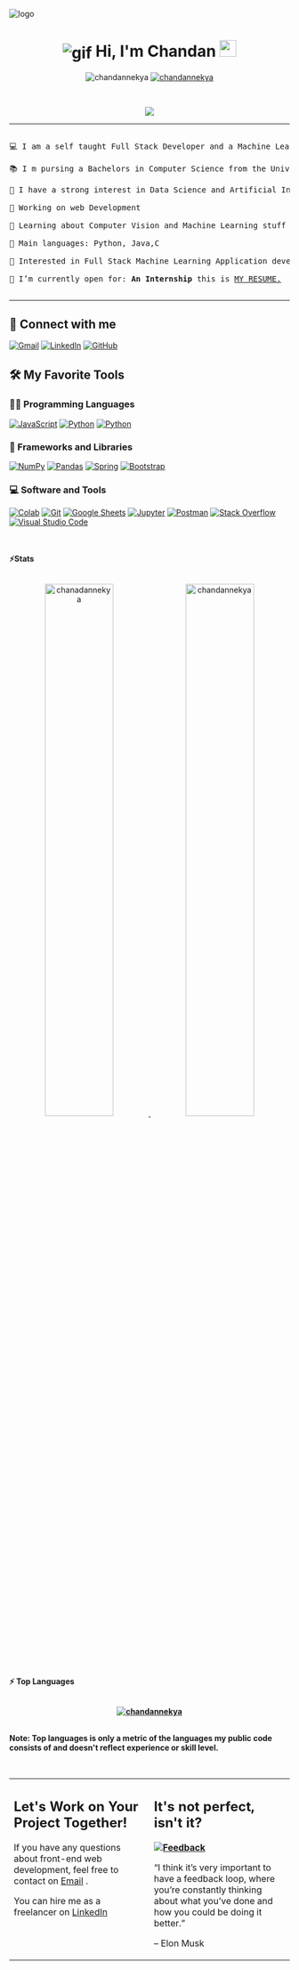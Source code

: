 ![logo]("https://github.com/chandannekya/chandannekya/commit/336fab3b7b95a225a6d803e1b81aa76e70181064#diff-b83afbd33465a172768bf90e23cbd85d0b3e552822652611b889be30a2a071f6")
<h1 align="center">
<img align ="center" src="https://github.com/chandannekya/gif/blob/a6ffc0b881f47b5c070059eadd1e02c0e2aa008d/videoplasty-11018-chill-coding-programming-lofi-animation-stock-animation-pdp.gif" alt="gif">
Hi, I'm Chandan 

<img src="https://media.giphy.com/media/hvRJCLFzcasrR4ia7z/giphy.gif" width="30">

</a>

</h1>

<p align="center">


<img src="https://komarev.com/ghpvc/?username=chandannekya &label=Profile%20views&color=0e75b6&style=flat" alt="chandannekya " />

</a>

<a href="https://github.com/Chandannekya ">

<img src="https://img.shields.io/github/followers/chandannekya ?label=Followers" alt="chandannekya " />

</a>

</p>

<br/>

<p align="center">

<a href="https://github.com/chandannekya">

<img src="https://readme-typing-svg.herokuapp.com?lines=Computer+Science+Student;Full+Stack+Web+Developer;Freelancer;DS%20|%20AI%20|%20ML%20Enthusiastic;Always%20learning%20new%20things&center=true&width=380&height=45">

</a>

</p>



<hr>



<pre>

💻 I am a self taught Full Stack Developer and a Machine Learning Developer

📚 I m pursing a Bachelors in Computer Science from the University of Lucknow 

📝 I have a strong interest in Data Science and Artificial Intelligence

🔭 Working on web Development 

🌱 Learning about Computer Vision and Machine Learning stuff

🌟 Main languages: Python, Java,C 

🚩 Interested in Full Stack Machine Learning Application development

🤔 I’m currently open for: <b>An Internship</b> this is <a href="https://drive.google.com/file/d/1tJ99k3tTeHIE3DH9hPRwj0OmUiPb9lmg/view?usp=drivesdk">MY RESUME.</a>

</pre>
<hr>



## 🤝 Connect with me

<p align="left">
	<a href="mailto:chandannekya@gmail.com"><img img src="https://img.shields.io/badge/gmail-%23EA4335.svg?style=plastic&logo=gmail&logoColor=white" alt="Gmail"/></a>
	<a href="https://www.linkedin.com/in/chandannekya/"><img src="https://img.shields.io/badge/linkedin-%230A66C2.svg?style=plastic&logo=linkedin&logoColor=white" alt="LinkedIn"/></a>
	<a href="https://github.com/chadnannekya"><img src="https://img.shields.io/badge/github-%23181717.svg?style=plastic&logo=github&logoColor=white" alt="GitHub"/></a>
	
</p>



## 🛠️ My Favorite Tools



### 👨‍💻 Programming Languages



<p align="left">
	<a href="https://github.com/chandannekya"><img alt="JavaScript" src="https://img.shields.io/badge/JavaScript%20-%23F7DF1E.svg?logo=javascript&logoColor=black"></a>
	<a href="https://github.com/chandannekya"><img alt="Python" src="https://img.shields.io/badge/Python%20-%2314354C.svg?logo=python&logoColor=white"></a>
	<a href="https://github.com/chandannekya"><img alt="Python" src="https://img.shields.io/badge/Java-ED8B00?style=for-the-badge&logo=openjdk&logoColor=white"></a>


### 🧰 Frameworks and Libraries



<p align="left">
	<a href="https://github.com/chandannekya"><img alt="NumPy" src="https://img.shields.io/badge/Numpy%20-%23013243.svg?logo=numpy&logoColor=white"></a>
	<a href="https://github.com/chandannekya"><img alt="Pandas" src="https://img.shields.io/badge/Pandas%20-%23150458.svg?logo=pandas&logoColor=white"></a>
	<a href="https://github.com/chandannekya"><img alt="Spring" src="https://img.shields.io/badge/Spring%20Boot%20-%2334A853.svg?logo=Springboot&logoColor=white"></a>
	<a href="https://github.com/chandannekya"><img alt="Bootstrap" src="https://img.shields.io/badge/Bootstrap%20-%23150458.svg?logo=Bootstrap&logoColor=white"></a>

</p>






### 💻 Software and Tools



<p align="left">
 	<a href="https://github.com/chandannekya"><img alt="Colab" src="https://img.shields.io/badge/Colab-00b56a.svg?logo=google-colab&logoColor=white"></a>
	<a href="https://github.com/chandannekya"><img alt="Git" src="https://img.shields.io/badge/Git%20-%23F05033.svg?logo=git&logoColor=white"></a>
	 <a href="https://github.com/chandannekya"><img alt="Google Sheets" src="https://img.shields.io/badge/Google%20Sheets%20-%2334A853.svg?logo=google%20sheets&logoColor=white"></a>
	<a href="https://github.com/chandannekya"><img alt="Jupyter" src="https://img.shields.io/badge/Jupyter%20-%23F37626.svg?logo=Jupyter&logoColor=white"></a>
	 <a href="https://github.com/Chandannekya"><img alt="Postman" src="https://img.shields.io/badge/Postman-FF6C37?logo=postman&logoColor=white"></a>
	<a href="https://github.com/Chandannekya"><img alt="Stack Overflow" src="https://img.shields.io/badge/-Stack%20Overflow-FE7A16?logo=stack-overflow&logoColor=white"></a>
	 <a href="https://github.com/Chandannekya"><img alt="Visual Studio Code" src="https://img.shields.io/badge/Visual%20Studio%20Code-0078d7.svg?logo=visual-studio-code&logoColor=white"></a>
	

</p>

</br>








<br/>

<summary><b>⚡Stats</b></summary>

<br/>

<p align="center">
<a href="https://github.com/Chandannekya">


<img width="49.5%" src="https://github-readme-stats.vercel.app/api?username=chandannekya&show_icons=true" alt="chanadannekya">
<img width="49.5%" src="https://github-readme-streak-stats.herokuapp.com/?user=chandannekya" alt="chandannekya">

</a>

<br/>

</p>

<br/>




<summary><b>⚡ Top Languages</b></summary>

<br/>


<b>
<p align="center">

<a href="https://github.com/Chandannekya">

<img src="https://github-readme-stats.vercel.app/api/top-langs/?username=chandannekya&langs_count=8&layout=compact" alt="chandannekya">

</a>

<br/>

<br/>

<b>Note:</b> Top languages is only a metric of the languages my public code consists of and doesn't reflect experience or skill level.

</p>

<br/>



<table style="border: none">

  <tr>

  <td width="50%" valign="top">



## Let's Work on Your Project Together!



If you have any questions about front-end web development, feel free to contact on <a href="mailto:chandannekya@gmail.com"> Email</a> .



You can hire me as a freelancer on <a   href="https://www.linkedin.com/in/chandannekya/">LinkedIn</a> 



  </td>

  <td width="50%" valign="top">



## It's not perfect, isn't it?



**<a href="https://github.com/Chandannekya "><img alt="Feedback" src="https://img.shields.io/badge/Ask%20me-anything-1abc9c.svg"></a>**



“I think it’s very important to have a feedback loop, where you’re constantly thinking about what you’ve done and how you could be doing it better.”

– Elon Musk



  </td>

  </tr>

</table>




